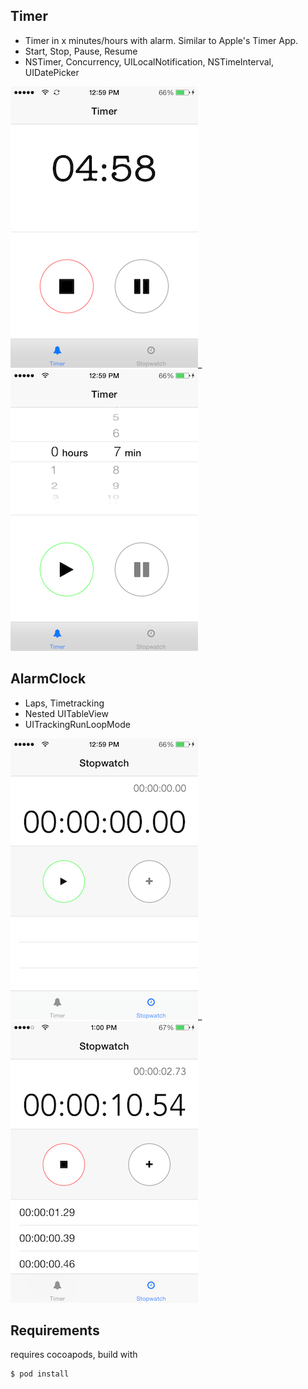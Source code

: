 Timer
------------
 + Timer in x minutes/hours with alarm. Similar to Apple's Timer App.
 + Start, Stop, Pause, Resume
 + NSTimer, Concurrency, UILocalNotification, NSTimeInterval, UIDatePicker

![Timer](images/Timer-1.png)_![Timer](images/Timer-2.png)

AlarmClock
-------------
 + Laps, Timetracking
 + Nested UITableView
 + UITrackingRunLoopMode

![AlarmClock](images/Stopwatch-1.png)_![Timer](images/Stopwatch-2.png)


Requirements
------------
requires cocoapods, build with

    $ pod install 
